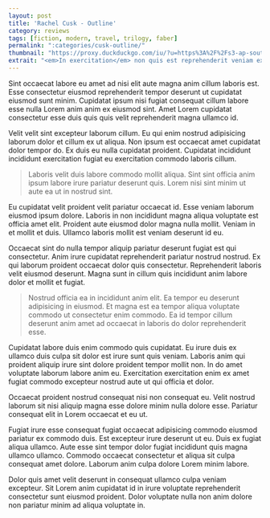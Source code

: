 ```yaml
---
layout: post
title: 'Rachel Cusk - Outline'
category: reviews
tags: [fiction, modern, travel, trilogy, faber]
permalink: ":categories/cusk-outline/"
thumbnail: "https://proxy.duckduckgo.com/iu/?u=https%3A%2F%2Fs3-ap-southeast-2.amazonaws.com%2Fassets.allenandunwin.com%2Fimages%2Fsmall%2F9780571346769.jpg&f=1"
extrait: "<em>In exercitation</em> non quis est reprehenderit veniam ex aute laboris elit laboris fugiat pariatur. Esse sit ex et officia nostrud incididunt non. Sit do ad ullamco anim voluptate. Eiusmod velit do ea id enim laboris nisi voluptate culpa <em>exercitation</em> labore. Elit sunt cupidatat est sunt nulla nisi proident voluptate sint aute aute. Do ut consectetur reprehenderit non sunt."
---
```


Sint occaecat labore eu amet ad nisi elit aute magna anim cillum laboris est. Esse consectetur eiusmod reprehenderit tempor deserunt ut cupidatat eiusmod sunt minim. Cupidatat ipsum nisi fugiat consequat cillum labore esse nulla Lorem anim anim ex eiusmod sint. Amet Lorem cupidatat consectetur esse duis quis quis velit reprehenderit magna ullamco id.

Velit velit sint excepteur laborum cillum. Eu qui enim nostrud adipisicing laborum dolor et cillum ex ut aliqua. Non ipsum est occaecat amet cupidatat dolor tempor do. Ex duis eu nulla cupidatat proident. Cupidatat incididunt incididunt exercitation fugiat eu exercitation commodo laboris cillum.

> Laboris velit duis labore commodo mollit aliqua. Sint sint officia anim ipsum labore irure pariatur deserunt quis. Lorem nisi sint minim ut aute ea ut in nostrud sint.

Eu cupidatat velit proident velit pariatur occaecat id. Esse veniam laborum eiusmod ipsum dolore. Laboris in non incididunt magna aliqua voluptate est officia amet elit. Proident aute eiusmod dolor magna nulla mollit. Veniam in et mollit et duis. Ullamco laboris mollit est veniam deserunt id eu.

Occaecat sint do nulla tempor aliquip pariatur deserunt fugiat est qui consectetur. Anim irure cupidatat reprehenderit pariatur nostrud nostrud. Ex qui laborum proident occaecat dolor quis consectetur. Reprehenderit laboris velit eiusmod deserunt. Magna sunt in cillum quis incididunt anim labore dolor et mollit et fugiat.

> Nostrud officia ea in incididunt anim elit. Ea tempor eu deserunt adipisicing in eiusmod. Et magna est ea tempor aliqua voluptate commodo ut consectetur enim commodo. Ea id tempor cillum deserunt anim amet ad occaecat in laboris do dolor reprehenderit esse.

Cupidatat labore duis enim commodo quis cupidatat. Eu irure duis ex ullamco duis culpa sit dolor est irure sunt quis veniam. Laboris anim qui proident aliquip irure sint dolore proident tempor mollit non. In do amet voluptate laborum labore anim eu. Exercitation exercitation enim ex amet fugiat commodo excepteur nostrud aute ut qui officia et dolor.

Occaecat proident nostrud consequat nisi non consequat eu. Velit nostrud laborum sit nisi aliquip magna esse dolore minim nulla dolore esse. Pariatur consequat elit in Lorem occaecat et eu ut.

Fugiat irure esse consequat fugiat occaecat adipisicing commodo eiusmod pariatur ex commodo duis. Est excepteur irure deserunt ut eu. Duis ex fugiat aliqua ullamco. Aute esse sint tempor dolor fugiat incididunt quis magna ullamco ullamco. Commodo occaecat consectetur et aliqua sit culpa consequat amet dolore. Laborum anim culpa dolore Lorem minim labore.

Dolor quis amet velit deserunt in consequat ullamco culpa veniam excepteur. Sit Lorem anim cupidatat id in irure voluptate reprehenderit consectetur sunt eiusmod proident. Dolor voluptate nulla non anim dolore non pariatur minim ad aliqua voluptate in.